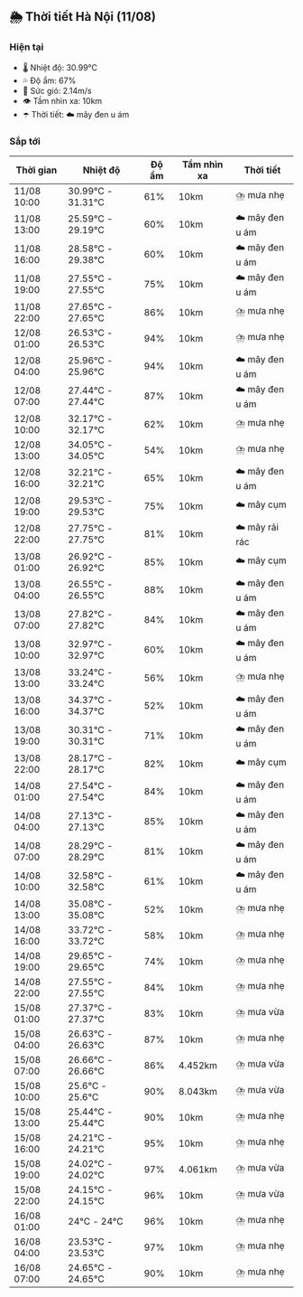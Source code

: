 ## 🌦️ Thời tiết Hà Nội (11/08)

### Hiện tại

- 🌡️ Nhiệt độ: 30.99℃
- 💦 Độ ẩm: 67%
- 💨 Sức gió: 2.14m/s
- 👁️ Tầm nhìn xa: 10km
- ☂️ Thời tiết: ☁️ mây đen u ám

### Sắp tới

| Thời gian | Nhiệt độ | Độ ẩm | Tầm nhìn xa | Thời tiết |
| --- | --- | --- | --- | --- |
| 11/08 10:00 | 30.99℃ - 31.31℃ | 61% | 10km | ⛈️ mưa nhẹ |
| 11/08 13:00 | 25.59℃ - 29.19℃ | 60% | 10km | ☁️ mây đen u ám |
| 11/08 16:00 | 28.58℃ - 29.38℃ | 60% | 10km | ☁️ mây đen u ám |
| 11/08 19:00 | 27.55℃ - 27.55℃ | 75% | 10km | ☁️ mây đen u ám |
| 11/08 22:00 | 27.65℃ - 27.65℃ | 86% | 10km | ⛈️ mưa nhẹ |
| 12/08 01:00 | 26.53℃ - 26.53℃ | 94% | 10km | ⛈️ mưa nhẹ |
| 12/08 04:00 | 25.96℃ - 25.96℃ | 94% | 10km | ☁️ mây đen u ám |
| 12/08 07:00 | 27.44℃ - 27.44℃ | 87% | 10km | ☁️ mây đen u ám |
| 12/08 10:00 | 32.17℃ - 32.17℃ | 62% | 10km | ⛈️ mưa nhẹ |
| 12/08 13:00 | 34.05℃ - 34.05℃ | 54% | 10km | ⛈️ mưa nhẹ |
| 12/08 16:00 | 32.21℃ - 32.21℃ | 65% | 10km | ☁️ mây đen u ám |
| 12/08 19:00 | 29.53℃ - 29.53℃ | 75% | 10km | ☁️ mây cụm |
| 12/08 22:00 | 27.75℃ - 27.75℃ | 81% | 10km | ☁️ mây rải rác |
| 13/08 01:00 | 26.92℃ - 26.92℃ | 85% | 10km | ☁️ mây cụm |
| 13/08 04:00 | 26.55℃ - 26.55℃ | 88% | 10km | ☁️ mây đen u ám |
| 13/08 07:00 | 27.82℃ - 27.82℃ | 84% | 10km | ☁️ mây đen u ám |
| 13/08 10:00 | 32.97℃ - 32.97℃ | 60% | 10km | ☁️ mây đen u ám |
| 13/08 13:00 | 33.24℃ - 33.24℃ | 56% | 10km | ⛈️ mưa nhẹ |
| 13/08 16:00 | 34.37℃ - 34.37℃ | 52% | 10km | ☁️ mây đen u ám |
| 13/08 19:00 | 30.31℃ - 30.31℃ | 71% | 10km | ☁️ mây đen u ám |
| 13/08 22:00 | 28.17℃ - 28.17℃ | 82% | 10km | ☁️ mây cụm |
| 14/08 01:00 | 27.54℃ - 27.54℃ | 84% | 10km | ☁️ mây đen u ám |
| 14/08 04:00 | 27.13℃ - 27.13℃ | 85% | 10km | ☁️ mây đen u ám |
| 14/08 07:00 | 28.29℃ - 28.29℃ | 81% | 10km | ☁️ mây đen u ám |
| 14/08 10:00 | 32.58℃ - 32.58℃ | 61% | 10km | ☁️ mây đen u ám |
| 14/08 13:00 | 35.08℃ - 35.08℃ | 52% | 10km | ⛈️ mưa nhẹ |
| 14/08 16:00 | 33.72℃ - 33.72℃ | 58% | 10km | ⛈️ mưa nhẹ |
| 14/08 19:00 | 29.65℃ - 29.65℃ | 74% | 10km | ⛈️ mưa nhẹ |
| 14/08 22:00 | 27.55℃ - 27.55℃ | 84% | 10km | ⛈️ mưa nhẹ |
| 15/08 01:00 | 27.37℃ - 27.37℃ | 83% | 10km | ⛈️ mưa vừa |
| 15/08 04:00 | 26.63℃ - 26.63℃ | 87% | 10km | ⛈️ mưa nhẹ |
| 15/08 07:00 | 26.66℃ - 26.66℃ | 86% | 4.452km | ⛈️ mưa vừa |
| 15/08 10:00 | 25.6℃ - 25.6℃ | 90% | 8.043km | ⛈️ mưa vừa |
| 15/08 13:00 | 25.44℃ - 25.44℃ | 90% | 10km | ⛈️ mưa nhẹ |
| 15/08 16:00 | 24.21℃ - 24.21℃ | 95% | 10km | ⛈️ mưa nhẹ |
| 15/08 19:00 | 24.02℃ - 24.02℃ | 97% | 4.061km | ⛈️ mưa vừa |
| 15/08 22:00 | 24.15℃ - 24.15℃ | 96% | 10km | ⛈️ mưa vừa |
| 16/08 01:00 | 24℃ - 24℃ | 96% | 10km | ⛈️ mưa nhẹ |
| 16/08 04:00 | 23.53℃ - 23.53℃ | 97% | 10km | ⛈️ mưa nhẹ |
| 16/08 07:00 | 24.65℃ - 24.65℃ | 90% | 10km | ⛈️ mưa nhẹ |
